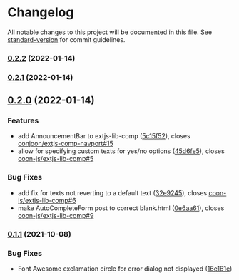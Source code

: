 # Changelog

All notable changes to this project will be documented in this file. See [standard-version](https://github.com/conventional-changelog/standard-version) for commit guidelines.

### [0.2.2](https://github.com/coon-js/extjs-lib-comp/compare/v0.2.1...v0.2.2) (2022-01-14)

### [0.2.1](https://github.com/coon-js/extjs-lib-comp/compare/v0.2.0...v0.2.1) (2022-01-14)

## [0.2.0](https://github.com/coon-js/extjs-lib-comp/compare/v0.1.1...v0.2.0) (2022-01-14)


### Features

* add AnnouncementBar to extjs-lib-comp ([5c15f52](https://github.com/coon-js/extjs-lib-comp/commit/5c15f523be7a1dcee8751f2ad570ed0aa04f56fd)), closes [conjoon/extjs-comp-navport#15](https://github.com/conjoon/extjs-comp-navport/issues/15)
* allow for specifying custom texts for yes/no options ([45d6fe5](https://github.com/coon-js/extjs-lib-comp/commit/45d6fe50f1ac9244f9a7da31473e8769e37b3085)), closes [coon-js/extjs-lib-comp#5](https://github.com/coon-js/extjs-lib-comp/issues/5)


### Bug Fixes

* add fix for texts not reverting to a default text ([32e9245](https://github.com/coon-js/extjs-lib-comp/commit/32e924599129a0b7bde92b3e1755ba1272fddb09)), closes [coon-js/extjs-lib-comp#6](https://github.com/coon-js/extjs-lib-comp/issues/6)
* make AutoCompleteForm post to correct blank.html ([0e6aa61](https://github.com/coon-js/extjs-lib-comp/commit/0e6aa6174e53dbcf4b344084ee584966e9cb28c5)), closes [coon-js/extjs-lib-comp#9](https://github.com/coon-js/extjs-lib-comp/issues/9)

### [0.1.1](https://github.com/coon-js/extjs-lib-comp/compare/v0.1.0...v0.1.1) (2021-10-08)


### Bug Fixes

* Font Awesome exclamation circle for error dialog not displayed ([16e161e](https://github.com/coon-js/extjs-lib-comp/commit/16e161eb61bf453e1216b179b6580edd263a1ac5))
